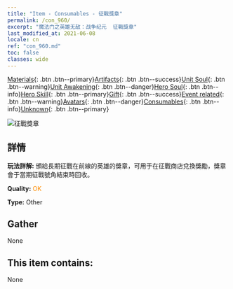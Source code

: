 ```yaml
---
title: "Item - Consumables - 征戰獎章"
permalink: /con_960/
excerpt: "魔法门之英雄无敌：战争纪元  征戰獎章"
last_modified_at: 2021-06-08
locale: cn
ref: "con_960.md"
toc: false
classes: wide
---
```

 [Materials](/ItemsCN/){: .btn .btn--primary}[Artifacts](/ItemsCN/Artifacts/){: .btn .btn--success}[Unit Soul](/ItemsCN/UnitSoul/){: .btn .btn--warning}[Unit Awakening](/ItemsCN/UnitAwakening/){: .btn .btn--danger}[Hero Soul](/ItemsCN/HeroSoul/){: .btn .btn--info}[Hero Skill](/ItemsCN/HeroSkill/){: .btn .btn--primary}[Gift](/ItemsCN/Gift/){: .btn .btn--success}[Event related](/ItemsCN/Events/){: .btn .btn--warning}[Avatars](/ItemsCN/Avatars/){: .btn .btn--danger}[Consumables](/ItemsCN/Consumables/){: .btn .btn--info}[Unknown](/ItemsCN/Unknown/){: .btn .btn--primary}

 ![征戰獎章](/images/t/i_40055.png)

## 詳情
 **玩法詳解:** 頒給長期征戰在前線的英雄的獎章，可用于在征戰商店兌換獎勵，獎章會于當期征戰號角結束時回收。

 **Quality:** <span style="color: #FF8C00">OK</span>

 **Type:** Other

## Gather

  None

## This item contains:

  None

